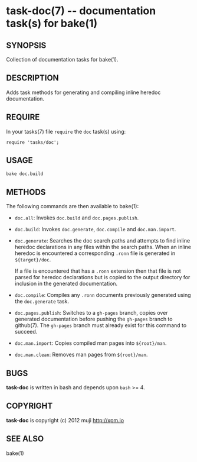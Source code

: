 task-doc(7) -- documentation task(s) for bake(1)
=============================================

## SYNOPSIS

Collection of documentation tasks for bake(1).

## DESCRIPTION

Adds task methods for generating and compiling inline heredoc documentation.

## REQUIRE

In your tasks(7) file `require` the `doc` task(s) using:

	require 'tasks/doc';

## USAGE

	bake doc.build

## METHODS

The following commands are then available to bake(1):

* `doc.all`:
	Invokes `doc.build` and `doc.pages.publish`.

* `doc.build`:
	Invokes `doc.generate`, `doc.compile` and `doc.man.import`.

* `doc.generate`:
	Searches the doc search paths and attempts to find inline heredoc declarations in any files within the search paths. When an inline heredoc is encountered a corresponding `.ronn` file is generated in `${target}/doc`.
	
	If a file is encountered that has a `.ronn` extension then that file is not parsed for heredoc declarations but is copied to the output directory for inclusion in the generated documentation.
	
* `doc.compile`:
	Compiles any `.ronn` documents previously generated using the `doc.generate` task.
	
* `doc.pages.publish`:
	Switches to a `gh-pages` branch, copies over generated documentation before pushing the `gh-pages` branch to github(7). The `gh-pages` branch must already exist for this command to succeed.
	
* `doc.man.import`:
	Copies compiled man pages into `${root}/man`.
	
* `doc.man.clean`:
	Removes man pages from `${root}/man`.

## BUGS

**task-doc** is written in bash and depends upon `bash` >= 4.

## COPYRIGHT

**task-doc** is copyright (c) 2012 muji <http://xpm.io>

## SEE ALSO

bake(1)


[SYNOPSIS]: #SYNOPSIS "SYNOPSIS"
[DESCRIPTION]: #DESCRIPTION "DESCRIPTION"
[REQUIRE]: #REQUIRE "REQUIRE"
[USAGE]: #USAGE "USAGE"
[METHODS]: #METHODS "METHODS"
[BUGS]: #BUGS "BUGS"
[COPYRIGHT]: #COPYRIGHT "COPYRIGHT"
[SEE ALSO]: #SEE-ALSO "SEE ALSO"


[strike(1)]: strike.1.html
[boilerplate(3)]: boilerplate.3.html
[require(3)]: require.3.html
[method(3)]: method.3.html
[http(3)]: http.3.html
[bake(1)]: bake.1.html
[rest(1)]: rest.1.html
[git(1)]: http://git-scm.com/
[bash(1)]: http://man.cx/bash(1)
[curl(1)]: http://man.cx/curl(1)
[tee(1)]: http://man.cx/tee(1)
[ronn(1)]: https://github.com/rtomayko/ronn
[github(7)]: http://github.com/
[json-sh(1)]: https://github.com/dominictarr/JSON.sh
[npm(1)]: http://npmjs.org
[delegate(3)]: delegate.3.html
[executable(3)]: executable.3.html
[help(7)]: help.7.html
[strike-credits(7)]: strike-credits.7.html
[strike-tree(7)]: strike-tree.7.html
[strike(7)]: strike.7.html
[task-assert(7)]: task-assert.7.html
[task-clean(7)]: task-clean.7.html
[task-doc(7)]: task-doc.7.html
[task-list(7)]: task-list.7.html
